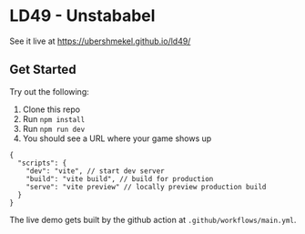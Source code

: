 # LD49 - Unstababel
See it live at https://ubershmekel.github.io/ld49/

## Get Started
Try out the following:

1. Clone this repo
1. Run `npm install`
1. Run `npm run dev`
1. You should see a URL where your game shows up

```
{
  "scripts": {
    "dev": "vite", // start dev server
    "build": "vite build", // build for production
    "serve": "vite preview" // locally preview production build
  }
}
```

The live demo gets built by the github action at `.github/workflows/main.yml`. 
